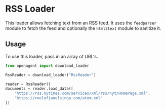 # RSS Loader

This loader allows fetching text from an RSS feed. It uses the `feedparser` module
to fetch the feed and optionally the `html2text` module to sanitize it.

## Usage

To use this loader, pass in an array of URL's.

```python
from openagent import download_loader

RssReader = download_loader("RssReader")

reader = RssReader()
documents = reader.load_data([
    "https://rss.nytimes.com/services/xml/rss/nyt/HomePage.xml",
    "https://roelofjanelsinga.com/atom.xml"
])
```
